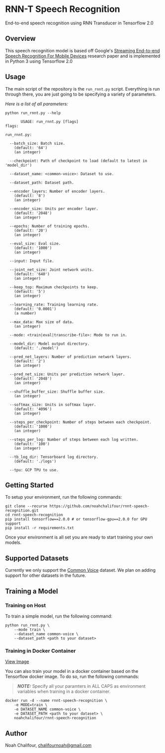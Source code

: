 # RNN-T Speech Recognition

End-to-end speech recognition using RNN Transducer in Tensorflow 2.0

## Overview

This speech recognition model is based off Google's [Streaming End-to-end Speech Recognition For Mobile Devices](https://arxiv.org/pdf/1811.06621.pdf) research paper and is implemented in Python 3 using Tensorflow 2.0

## Usage

The main script of the repository is the `run_rnnt.py` script. Everything is run through there, you are just going to be specifying a variety of parameters.

<i>Here is a list of all parameters:</i>

```
python run_rnnt.py --help

       USAGE: run_rnnt.py [flags]
flags:

run_rnnt.py:

  --batch_size: Batch size.
    (default: '64')
    (an integer)

  --checkpoint: Path of checkpoint to load (default to latest in 'model_dir')

  --dataset_name: <common-voice>: Dataset to use.

  --dataset_path: Dataset path.
  
  --encoder_layers: Number of encoder layers.
    (default: '8')
    (an integer)

  --encoder_size: Units per encoder layer.
    (default: '2048')
    (an integer)

  --epochs: Number of training epochs.
    (default: '20')
    (an integer)

  --eval_size: Eval size.
    (default: '1000')
    (an integer)

  --input: Input file.

  --joint_net_size: Joint network units.
    (default: '640')
    (an integer)

  --keep_top: Maximum checkpoints to keep.
    (default: '5')
    (an integer)

  --learning_rate: Training learning rate.
    (default: '0.0001')
    (a number)

  --max_data: Max size of data.
    (an integer)

  --mode: <train|eval|transcribe-file>: Mode to run in.

  --model_dir: Model output directory.
    (default: './model')

  --pred_net_layers: Number of prediction network layers.
    (default: '2')
    (an integer)

  --pred_net_size: Units per prediction network layer.
    (default: '2048')
    (an integer)

  --shuffle_buffer_size: Shuffle buffer size.
    (an integer)

  --softmax_size: Units in softmax layer.
    (default: '4096')
    (an integer)

  --steps_per_checkpoint: Number of steps between each checkpoint.
    (default: '1000')
    (an integer)
    
  --steps_per_log: Number of steps between each log written.
    (default: '100')
    (an integer)

  --tb_log_dir: Tensorboard log directory.
    (default: './logs')

  --tpu: GCP TPU to use.
```

## Getting Started

To setup your environment, run the following commands:

```
git clone --recurse https://github.com/noahchalifour/rnnt-speech-recognition.git
cd rnnt-speech-recognition
pip install tensorflow==2.0.0 # or tensorflow-gpu==2.0.0 for GPU support
pip install -r requirements.txt
```

Once your environment is all set you are ready to start training your own models.

## Supported Datasets

Currently we only support the [Common Voice](https://voice.mozilla.org/en/datasets) dataset. We plan on adding support for other datasets in the future.

## Training a Model

### Training on Host

To train a simple model, run the following command:

```
python run_rnnt.py \
    --mode train \
    --dataset_name common-voice \
    --dataset_path <path to your dataset>
```

### Training in Docker Container

[View Image](https://hub.docker.com/r/noahchalifour/rnnt-speech-recognition)

You can also train your model in a docker container based on the Tensorflow docker image. To do so, run the following commands:

> **_NOTE:_** Specify all your paramters in ALL CAPS as environment variables when training in a docker container.

```
docker run -d --name rnnt-speech-recognition \
    -e MODE=train \
    -e DATASET_NAME common-voice \
    -e DATASET_PATH <path to your dataset> \
    noahchalifour/rnnt-speech-recognition
```

## Author

Noah Chalifour, chalifournoah@gmail.com
